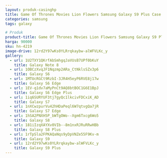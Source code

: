```yaml
---
layout: produk-casinghp
title: Game Of Thrones Movies Lion Flowers Samsung Galaxy S9 Plus Case
categories: samsung
tags: galaxy

# Produk
product-title: Game Of Thrones Movies Lion Flowers Samsung Galaxy S9 Plus Case
harga: 90000
sku: hn-4219
image-drive: 12rd2Y97wKs0YLRrqkaybw-alWFVLKc_y
gallery:
  - url: 1U2TXY1QKrfAbSmhgqJaVUsB7UPf0bKuY
    title: Galaxy Note 8
  - url: 1OBCzXvqJF1Nqzmp2ARa_CtNklsSZx3p6
    title: Galaxy S6
  - url: 1MTUcRGCt9RzbI-3JR4H5eyP6RVE8j17w
    title: Galaxy S6 Edge
  - url: 1EV-q1dv7aMyPnCt9AQ8btBOC1G6E1BpJ
    title: Galaxy S6 Edge Plus
  - url: 1iq6SURYUF3tj7gyQc1lkcivFDCxiK_AD
    title: Galaxy S7
  - url: 1nXCwzpurVu42hHDaPeql6W7qtvgQa7jR
    title: Galaxy S7 Edge
  - url: 1hSA2PNXH5P_bWTgOWo--Xgm6Txcg6Wo5
    title: Galaxy S8
  - url: 181iIzqXAYXv0VIb--8m1nxRJRuRRwHBb
    title: Galaxy S8 Plus
  - url: 1rTpSla2FPKAQaNqs9yDpVNZe55F9Kv-m
    title: Galaxy S9
  - url: 12rd2Y97wKs0YLRrqkaybw-alWFVLKc_y
    title: Galaxy S9 Plus
---
```

